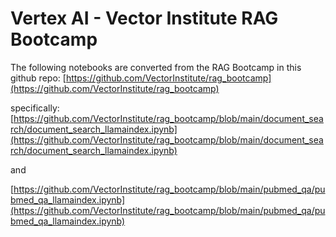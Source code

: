 # Vertex AI - Vector Institute RAG Bootcamp

The following notebooks are converted from the RAG Bootcamp in this github repo:
[https://github.com/VectorInstitute/rag_bootcamp](https://github.com/VectorInstitute/rag_bootcamp)

specifically:
[https://github.com/VectorInstitute/rag_bootcamp/blob/main/document_search/document_search_llamaindex.ipynb](https://github.com/VectorInstitute/rag_bootcamp/blob/main/document_search/document_search_llamaindex.ipynb)

and

[https://github.com/VectorInstitute/rag_bootcamp/blob/main/pubmed_qa/pubmed_qa_llamaindex.ipynb](https://github.com/VectorInstitute/rag_bootcamp/blob/main/pubmed_qa/pubmed_qa_llamaindex.ipynb)

